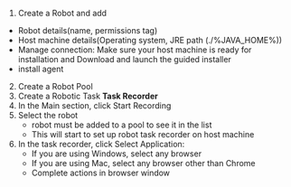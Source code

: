 1. Create a Robot and add
- Robot details(name, permissions tag) 
- Host machine details(Operating system, JRE path (./%JAVA_HOME%))
- Manage connection: Make sure your host machine is ready for installation and Download and launch the guided installer
- install agent

2. Create a Robot Pool
3. Create a Robotic Task
**Task Recorder**
1. In the Main section, click Start Recording
2. Select the robot
    - robot must be added to a pool to see it in the list
    - This will start to set up robot task recorder on host machine
3. In the task recorder, click Select Application:
    - If you are using Windows, select any browser
    - If you are using Mac, select any browser other than Chrome
    - Complete actions in browser window